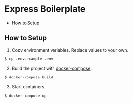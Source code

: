 # Express Boilerplate

- [How to Setup](#how-to-setup)

## How to Setup
1. Copy environment variables. Replace values to your own.
```bash
$ cp .env.example .env
```

2. Build the project with [docker-compose](https://docs.docker.com/compose/).


```bash
$ docker-compose build
```

3. Start containers.
```bash
$ docker-compose up
```